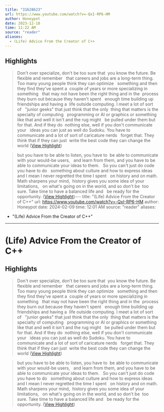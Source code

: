 ```yaml
---
title: "31628623"
url: https://www.youtube.com/watch?v=-QxI-RP6-HM
author: Honeypot
date: 2023-12-10
time: 11:22 AM
source: "reader"
aliases:
  - (Life) Advice From the Creator of C++
---
```

## Highlights
> Don't over specialize, don't be too sure that  you know the future. Be flexible and remember   that careers and jobs are a long-term thing.  Too many young people think they can optimize   something and then they find they've spent a  couple of years or more specializing in something  
> that may not have been the right thing and in the  process they burn out because they haven't spent   enough time building up friendships and having a  life outside computing. I meet a lot of sort of   "junior geeks" that just think that the only  thing that matters is the specialty of computing   programming or AI or graphics or something  like that and well it isn't and the rug might  
> be pulled under them but for that. And if they do  nothing else, well if you don't communicate your   ideas you can just as well do Sudoku. You have to  communicate and a lot of sort of caricature nerds   forget that. They think that if they can just  write the best code they can change the world ([View Highlight](https://read.readwise.io/read/01h8xm2gf0mvwrqbvhrqg9z60s))

> but you have to be able to listen, you have to  be able to communicate with your would-be users,   and learn from them, and you have to be  able to communicate your ideas to them.   So you can't just do code you have to do   something about culture and how to express ideas  and I mean I never regretted the time I spent   on history and on math. Math sharpens your mind,  history gives you some idea of your limitations,  
> on what's going on in the world, and so don't be  too sure. Take time to have a balanced life and   be ready for the opportunity. ([View Highlight](https://read.readwise.io/read/01h8xm30k5tvx8ts5tdrqn4xax))---
title: "(Life) Advice From the Creator of C++"
url: https://www.youtube.com/watch?v=-QxI-RP6-HM
author: Honeypot
date: 2024-02-09
time: 12:01 AM
source: "reader"
aliases:
  - "(Life) Advice From the Creator of C++"
---
# (Life) Advice From the Creator of C++

## Highlights
> Don't over specialize, don't be too sure that  you know the future. Be flexible and remember   that careers and jobs are a long-term thing.  Too many young people think they can optimize   something and then they find they've spent a  couple of years or more specializing in something  
> that may not have been the right thing and in the  process they burn out because they haven't spent   enough time building up friendships and having a  life outside computing. I meet a lot of sort of   "junior geeks" that just think that the only  thing that matters is the specialty of computing   programming or AI or graphics or something  like that and well it isn't and the rug might  
> be pulled under them but for that. And if they do  nothing else, well if you don't communicate your   ideas you can just as well do Sudoku. You have to  communicate and a lot of sort of caricature nerds   forget that. They think that if they can just  write the best code they can change the world ([View Highlight](https://read.readwise.io/read/01h8xm2gf0mvwrqbvhrqg9z60s))

> but you have to be able to listen, you have to  be able to communicate with your would-be users,   and learn from them, and you have to be  able to communicate your ideas to them.   So you can't just do code you have to do   something about culture and how to express ideas  and I mean I never regretted the time I spent   on history and on math. Math sharpens your mind,  history gives you some idea of your limitations,  
> on what's going on in the world, and so don't be  too sure. Take time to have a balanced life and   be ready for the opportunity. ([View Highlight](https://read.readwise.io/read/01h8xm30k5tvx8ts5tdrqn4xax))

